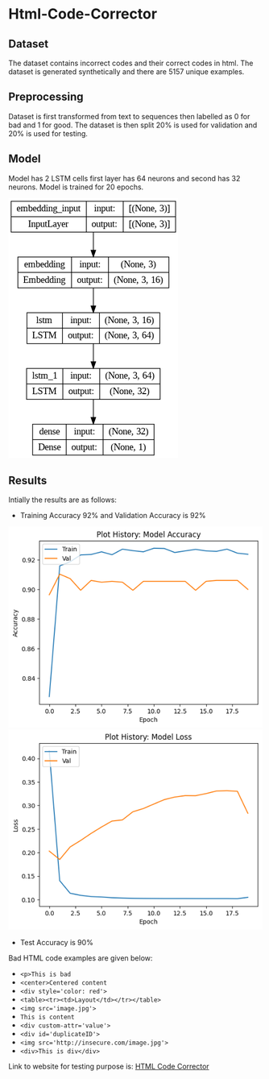 # Html-Code-Corrector

## Dataset

The dataset contains incorrect codes and their correct codes in html. The dataset is generated synthetically and there are 5157 unique examples.

## Preprocessing

Dataset is first transformed from text to sequences then labelled as 0 for bad and 1 for good. The dataset is then split 20% is used for validation and 20% is used for testing.

## Model

Model has 2 LSTM cells first layer has 64 neurons and second has 32 neurons. Model is trained for 20 epochs.

![Model Architechture](model.png)

## Results
Intially the results are as follows:

- Training Accuracy 92% and Validation Accuracy is 92%

![Model Training Accuracy](training_acc.png)
![Model Training Loss](training_loss.png)

- Test Accuracy is 90%


Bad HTML code examples are given below:

- ```<p>This is bad```
- ```<center>Centered content```
- ```<div style='color: red'>```
- ```<table><tr><td>Layout</td></tr></table>```
- ```<img src='image.jpg'>```
- ```This is content```
- ```<div custom-attr='value'>```
- ```<div id='duplicateID'>```
- ```<img src='http://insecure.com/image.jpg'>```
- ```<div>This is div</div>```

Link to website for testing purpose is:
[HTML Code Corrector](https://html-code-corrector-app.streamlit.app/)